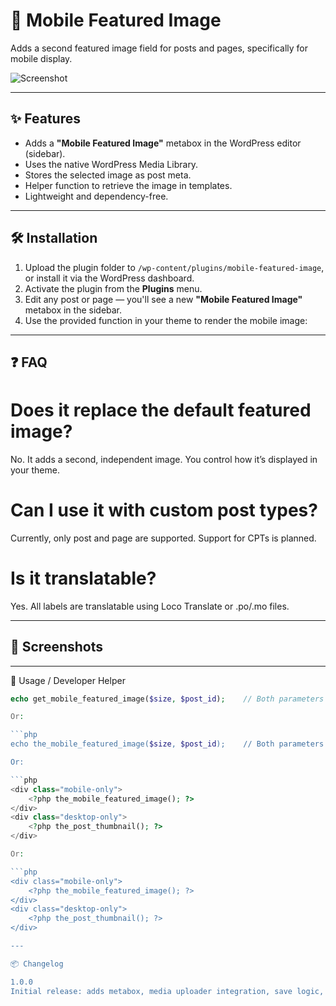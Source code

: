 # 📱 Mobile Featured Image

Adds a second featured image field for posts and pages, specifically for mobile display.

![Screenshot](https://your-screenshot-url.com/example.png) <!-- Replace with actual screenshot URL if available -->

---

## ✨ Features

- Adds a **"Mobile Featured Image"** metabox in the WordPress editor (sidebar).
- Uses the native WordPress Media Library.
- Stores the selected image as post meta.
- Helper function to retrieve the image in templates.
- Lightweight and dependency-free.

---

## 🛠️ Installation

1. Upload the plugin folder to `/wp-content/plugins/mobile-featured-image`, or install it via the WordPress dashboard.
2. Activate the plugin from the **Plugins** menu.
3. Edit any post or page — you'll see a new **"Mobile Featured Image"** metabox in the sidebar.
4. Use the provided function in your theme to render the mobile image:

---

## ❓ FAQ

# Does it replace the default featured image?
No. It adds a second, independent image. You control how it’s displayed in your theme.

# Can I use it with custom post types?
Currently, only post and page are supported. Support for CPTs is planned.

# Is it translatable?
Yes. All labels are translatable using Loco Translate or .po/.mo files.

---

## 📸 Screenshots


---

🧩 Usage / Developer Helper

```php
echo get_mobile_featured_image($size, $post_id);    // Both parameters are optional

Or:

```php
echo the_mobile_featured_image($size, $post_id);    // Both parameters are optional

Or:

```php
<div class="mobile-only">
    <?php the_mobile_featured_image(); ?>
</div>
<div class="desktop-only">
    <?php the_post_thumbnail(); ?>
</div>

Or:

```php
<div class="mobile-only">
    <?php the_mobile_featured_image(); ?>
</div>
<div class="desktop-only">
    <?php the_post_thumbnail(); ?>
</div>

---

📦 Changelog

1.0.0
Initial release: adds metabox, media uploader integration, save logic, and helper function.

